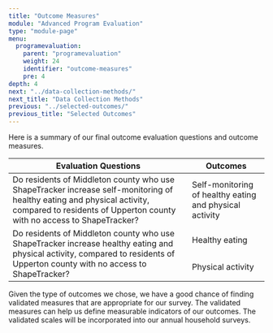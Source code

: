 ```yaml
---
title: "Outcome Measures"
module: "Advanced Program Evaluation"
type: "module-page"
menu:
  programevaluation:
    parent: "programevaluation"
    weight: 24
    identifier: "outcome-measures"
    pre: 4
depth: 4
next: "../data-collection-methods/"
next_title: "Data Collection Methods"
previous: "../selected-outcomes/"
previous_title: "Selected Outcomes"
---
```

<div class="programevaluation"><div class="pageblock clearfix"><div class="modalpageNav"></div>
</div><div class="pageblock"><p>Here is a summary of our final outcome evaluation questions and outcome measures.</p>
</div><div class="pageblock"><table>
<thead>
<tr>
<th class="th1">Evaluation Questions</th>
<th class="th1">Outcomes</th>
</tr>
</thead>
<tbody>
<tr>
<td>Do residents of Middleton county who use ShapeTracker
          increase self-monitoring of healthy eating and physical activity, compared to
          residents of Upperton county with no access to ShapeTracker?</td>
<td>Self-monitoring of healthy eating and physical activity</td>
</tr>
<tr>
<td rowspan="2">Do residents of Middleton county who use ShapeTracker
          increase healthy eating and physical activity, compared to residents of
          Upperton county with no access to ShapeTracker?</td>
<td>Healthy eating</td>
</tr>
<tr>
<td>Physical activity</td>
</tr>
</tbody>
</table>
</div><div class="pageblock"><p>Given the type of outcomes we chose, we have a good chance of finding validated measures that are appropriate for our survey. The validated measures can help us define measurable indicators of our outcomes. The validated scales will be incorporated into our annual household surveys.</p>
</div></div>